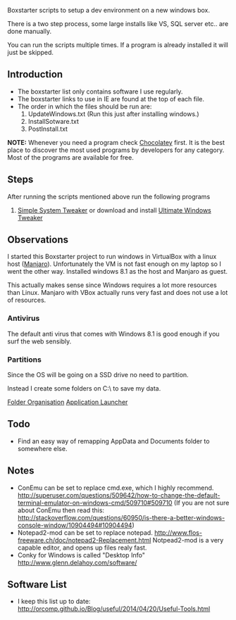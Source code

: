 Boxstarter scripts to setup a dev environment on a new windows box.


There is a two step process, some large installs like VS, SQL server etc.. are done manually.

You can run the scripts multiple times. If a program is already installed it will just be skipped.

## Introduction

- The boxstarter list only contains software I use regularly.
- The boxstarter links to use in IE are found at the top of each file.
- The order in which the files should be run are:
    1. UpdateWindows.txt (Run this just after installing windows.)
    1. InstallSotware.txt
    1. PostInstall.txt
    
**NOTE:** Whenever you need a program check [Chocolatey](http://chocolatey.org/) first. It is the best place to discover the most used programs by developers for any category.
Most of the programs are available for free.
    
## Steps

After running the scripts mentioned above run the following programs

1. [Simple System Tweaker](http://www.tweaking.com/content/page/simple_system_tweaker.html) or download and install [Ultimate Windows Tweaker](http://www.thewindowsclub.com/ultimate-windows-tweaker-3-windows-8)

    
## Observations

I started this Boxstarter project to run windows in VirtualBox with a linux host ([Manjaro](http://manjaro.org/)).
Unfortunately the VM is not fast enough on my laptop so I went the other way. Installed windows 8.1 as the host and Manjaro as guest.

This actually makes sense since Windows requires a lot more resources than Linux. Manjaro with VBox actually runs very fast and does not use a lot of resources.


### Antivirus

The default anti virus that comes with Windows 8.1 is good enough if you surf the web sensibly.


### Partitions

Since the OS will be going on a SSD drive no need to partition.

Instead I create some folders on C:\ to save my data.

[Folder Organisation](http://www.howtogeek.com/howto/15677/zen-and-the-art-of-file-and-folder-organization/)
[Application Launcher](http://www.howtogeek.com/howto/11166/use-quick-launch-as-a-super-powered-application-launcher/)

## Todo

- Find an easy way of remapping AppData and Documents folder to somewhere else.

## Notes

- ConEmu can be set to replace cmd.exe, which I highly recommend. http://superuser.com/questions/509642/how-to-change-the-default-terminal-emulator-on-windows-cmd/509710#509710
  (If you are not sure about ConEmu then read this: http://stackoverflow.com/questions/60950/is-there-a-better-windows-console-window/10904494#10904494)
- Notepad2-mod can be set to replace notepad. http://www.flos-freeware.ch/doc/notepad2-Replacement.html
  Notpead2-mod is a very capable editor, and opens up files realy fast.
- Conky for Windows is called "Desktop Info" http://www.glenn.delahoy.com/software/


## Software List

  - I keep this list up to date: http://orcomp.github.io/Blog/useful/2014/04/20/Useful-Tools.html